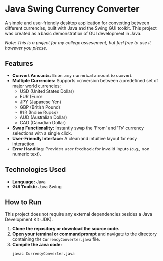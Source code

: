 # Java Swing Currency Converter

A simple and user-friendly desktop application for converting between different currencies, built with Java and the Swing GUI toolkit. This project was created as a basic demonstration of GUI development in Java.

*Note: This is a project for my college assesement, but feel free to use it however you please.*

## Features

* **Convert Amounts:** Enter any numerical amount to convert.
* **Multiple Currencies:** Supports conversion between a predefined set of major world currencies:
  * USD (United States Dollar)
  * EUR (Euro)
  * JPY (Japanese Yen)
  * GBP (British Pound)
  * INR (Indian Rupee)
  * AUD (Australian Dollar)
  * CAD (Canadian Dollar)
* **Swap Functionality:** Instantly swap the 'From' and 'To' currency selections with a single click.
* **User-Friendly Interface:** A clean and intuitive layout for easy interaction.
* **Error Handling:** Provides user feedback for invalid inputs (e.g., non-numeric text).

## Technologies Used

* **Language:** Java
* **GUI Toolkit:** Java Swing

## How to Run

This project does not require any external dependencies besides a Java Development Kit (JDK).

1. **Clone the repository or download the source code.**
2. **Open your terminal or command prompt** and navigate to the directory containing the `CurrencyConverter.java` file.
3. **Compile the Java code:**
   ```bash
   javac CurrencyConverter.java
